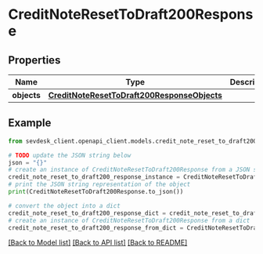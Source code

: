 # CreditNoteResetToDraft200Response


## Properties

Name | Type | Description | Notes
------------ | ------------- | ------------- | -------------
**objects** | [**CreditNoteResetToDraft200ResponseObjects**](CreditNoteResetToDraft200ResponseObjects.md) |  | [optional] 

## Example

```python
from sevdesk_client.openapi_client.models.credit_note_reset_to_draft200_response import CreditNoteResetToDraft200Response

# TODO update the JSON string below
json = "{}"
# create an instance of CreditNoteResetToDraft200Response from a JSON string
credit_note_reset_to_draft200_response_instance = CreditNoteResetToDraft200Response.from_json(json)
# print the JSON string representation of the object
print(CreditNoteResetToDraft200Response.to_json())

# convert the object into a dict
credit_note_reset_to_draft200_response_dict = credit_note_reset_to_draft200_response_instance.to_dict()
# create an instance of CreditNoteResetToDraft200Response from a dict
credit_note_reset_to_draft200_response_from_dict = CreditNoteResetToDraft200Response.from_dict(credit_note_reset_to_draft200_response_dict)
```
[[Back to Model list]](../README.md#documentation-for-models) [[Back to API list]](../README.md#documentation-for-api-endpoints) [[Back to README]](../README.md)


